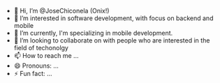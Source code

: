 - 👋 Hi, I’m @JoseChiconela (Onix!)
- 👀 I’m interested in software development, with focus on backend and mobile
- 🌱 I’m currently, I'm specializing in mobile development.
- 💞️ I’m looking to collaborate on with people who are interested in the field of techonolgy
- 📫 How to reach me ...
- 😄 Pronouns: ...
- ⚡ Fun fact: ...

<!---
OnixChiconela/OnixChiconela is a ✨ special ✨ repository because its `README.md` (this file) appears on your GitHub profile.
You can click the Preview link to take a look at your changes.
--->
